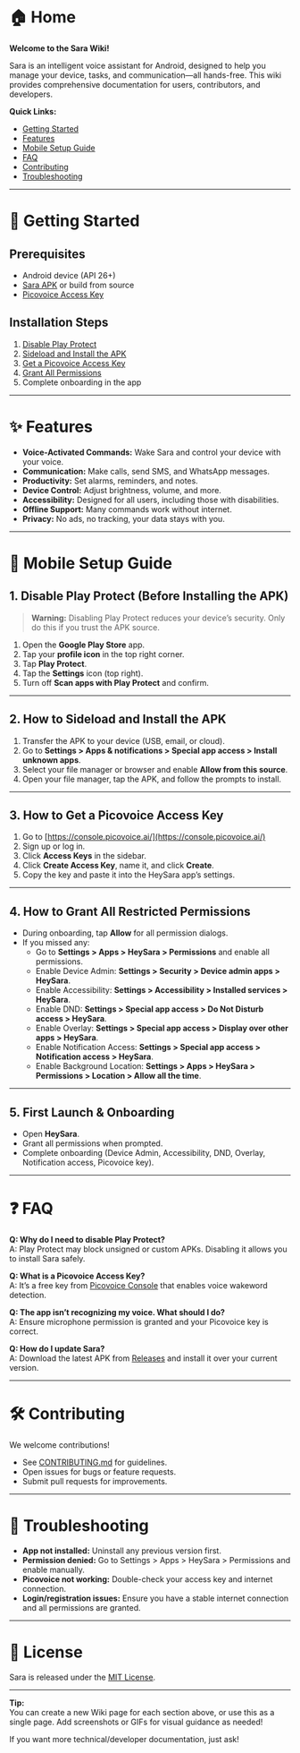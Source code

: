 # 🏠 Home

**Welcome to the Sara Wiki!**

Sara is an intelligent voice assistant for Android, designed to help you manage your device, tasks, and communication—all hands-free. This wiki provides comprehensive documentation for users, contributors, and developers.

**Quick Links:**
- [Getting Started](#getting-started)
- [Features](#features)
- [Mobile Setup Guide](#mobile-setup-guide)
- [FAQ](#faq)
- [Contributing](#contributing)
- [Troubleshooting](#troubleshooting)

---

# 🚀 Getting Started

## Prerequisites

- Android device (API 26+)
- [Sara APK](https://github.com/your-repo/releases) or build from source
- [Picovoice Access Key](https://console.picovoice.ai/)

## Installation Steps

1. [Disable Play Protect](#1-disable-play-protect-before-installing-the-apk)
2. [Sideload and Install the APK](#2-how-to-sideload-and-install-the-apk)
3. [Get a Picovoice Access Key](#3-how-to-get-a-picovoice-access-key)
4. [Grant All Permissions](#4-how-to-grant-all-restricted-permissions)
5. Complete onboarding in the app

---

# ✨ Features

- **Voice-Activated Commands:** Wake Sara and control your device with your voice.
- **Communication:** Make calls, send SMS, and WhatsApp messages.
- **Productivity:** Set alarms, reminders, and notes.
- **Device Control:** Adjust brightness, volume, and more.
- **Accessibility:** Designed for all users, including those with disabilities.
- **Offline Support:** Many commands work without internet.
- **Privacy:** No ads, no tracking, your data stays with you.

---

# 📱 Mobile Setup Guide

## 1. Disable Play Protect (Before Installing the APK)

> **Warning:** Disabling Play Protect reduces your device’s security. Only do this if you trust the APK source.

1. Open the **Google Play Store** app.
2. Tap your **profile icon** in the top right corner.
3. Tap **Play Protect**.
4. Tap the **Settings** icon (top right).
5. Turn off **Scan apps with Play Protect** and confirm.

---

## 2. How to Sideload and Install the APK

1. Transfer the APK to your device (USB, email, or cloud).
2. Go to **Settings > Apps & notifications > Special app access > Install unknown apps**.
3. Select your file manager or browser and enable **Allow from this source**.
4. Open your file manager, tap the APK, and follow the prompts to install.

---

## 3. How to Get a Picovoice Access Key

1. Go to [https://console.picovoice.ai/](https://console.picovoice.ai/)
2. Sign up or log in.
3. Click **Access Keys** in the sidebar.
4. Click **Create Access Key**, name it, and click **Create**.
5. Copy the key and paste it into the HeySara app’s settings.

---

## 4. How to Grant All Restricted Permissions

- During onboarding, tap **Allow** for all permission dialogs.
- If you missed any:
  - Go to **Settings > Apps > HeySara > Permissions** and enable all permissions.
  - Enable Device Admin: **Settings > Security > Device admin apps > HeySara**.
  - Enable Accessibility: **Settings > Accessibility > Installed services > HeySara**.
  - Enable DND: **Settings > Special app access > Do Not Disturb access > HeySara**.
  - Enable Overlay: **Settings > Special app access > Display over other apps > HeySara**.
  - Enable Notification Access: **Settings > Special app access > Notification access > HeySara**.
  - Enable Background Location: **Settings > Apps > HeySara > Permissions > Location > Allow all the time**.

---

## 5. First Launch & Onboarding

- Open **HeySara**.
- Grant all permissions when prompted.
- Complete onboarding (Device Admin, Accessibility, DND, Overlay, Notification access, Picovoice key).

---

# ❓ FAQ

**Q: Why do I need to disable Play Protect?**  
A: Play Protect may block unsigned or custom APKs. Disabling it allows you to install Sara safely.

**Q: What is a Picovoice Access Key?**  
A: It’s a free key from [Picovoice Console](https://console.picovoice.ai/) that enables voice wakeword detection.

**Q: The app isn’t recognizing my voice. What should I do?**  
A: Ensure microphone permission is granted and your Picovoice key is correct.

**Q: How do I update Sara?**  
A: Download the latest APK from [Releases](https://github.com/your-repo/releases) and install it over your current version.

---

# 🛠️ Contributing

We welcome contributions!

- See [CONTRIBUTING.md](https://github.com/your-repo/CONTRIBUTING.md) for guidelines.
- Open issues for bugs or feature requests.
- Submit pull requests for improvements.

---

# 🐞 Troubleshooting

- **App not installed:** Uninstall any previous version first.
- **Permission denied:** Go to Settings > Apps > HeySara > Permissions and enable manually.
- **Picovoice not working:** Double-check your access key and internet connection.
- **Login/registration issues:** Ensure you have a stable internet connection and all permissions are granted.

---

# 📄 License

Sara is released under the [MIT License](https://github.com/your-repo/LICENSE).

---

**Tip:**  
You can create a new Wiki page for each section above, or use this as a single page. Add screenshots or GIFs for visual guidance as needed!

If you want more technical/developer documentation, just ask! 